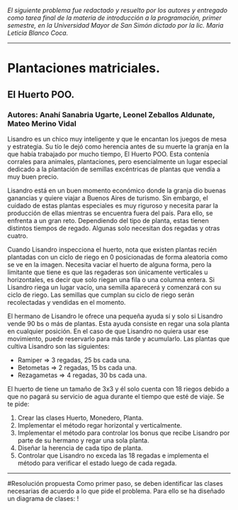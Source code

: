 _El siguiente problema fue redactado y resuelto por los autores y entregado como tarea final de la materia de introducción a la programación, primer semestre, en la Universidad Mayor de San Simón dictado por la lic. Maria Leticia Blanco Coca._
***
# Plantaciones matriciales.
## El Huerto POO.
### Autores: Anahí Sanabria Ugarte, Leonel Zeballos Aldunate, Mateo Merino Vidal
Lisandro es un chico muy inteligente y que le encantan los juegos de mesa y estrategia. Su tío le dejó como herencia antes de su muerte la granja en la que había trabajado por mucho tiempo, El Huerto POO. Esta contenía corrales para animales, plantaciones, pero esencialmente un lugar especial dedicado a la plantación de semillas excéntricas de plantas que vendía a muy buen precio.

Lisandro está en un buen momento económico donde la granja dio buenas ganancias y quiere viajar a Buenos Aires de turismo. Sin embargo, el cuidado de estas plantas especiales es muy riguroso y necesita parar la producción de ellas mientras se encuentra fuera del país. Para ello, se enfrenta a un gran reto. Dependiendo del tipo de planta, estas tienen distintos tiempos de regado. Algunas solo necesitan dos regadas y otras cuatro. 

Cuando Lisandro inspecciona el huerto, nota que existen plantas recién plantadas con un ciclo de riego en 0 posicionadas de forma aleatoria como se ve en la imagen. Necesita vaciar el huerto de alguna forma, pero la limitante que tiene es que las regaderas son únicamente verticales 
u horizontales, es decir que solo riegan una fila o una columna entera. Si Lisandro riega un lugar vacío, una semilla aparecerá y comenzará con su ciclo de riego. Las semillas que cumplan su ciclo de riego serán recolectadas y vendidas en el momento. 

El hermano de Lisandro le ofrece una pequeña ayuda sí y solo si Lisandro vende 90 bs o más de plantas. Esta ayuda consiste en regar una sola planta en cualquier posición. En el caso de que Lisandro no quiera usar ese movimiento, puede reservarlo para más tarde y acumularlo.
Las plantas que cultiva Lisandro son las siguientes:
- Ramiper => 3 regadas, 25 bs cada una.
- Betometas => 2 regadas, 15 bs cada una.
- Rezagametas => 4 regadas, 30 bs cada una.

El huerto de tiene un tamaño de 3x3 y él solo cuenta con 18 riegos debido a que no pagará su servicio de agua durante el tiempo que esté de viaje.
Se te pide:
1. Crear las clases Huerto, Monedero, Planta.
2. Implementar el método regar horizontal y verticalmente.
3. Implementar el método para controlar los bonus que recibe Lisandro por parte de su hermano y regar una sola planta.
4. Diseñar la herencia de cada tipo de planta.
5. Controlar que Lisandro no exceda las 18 regadas e implementa el método para verificar el estado luego de cada regada.
 ***
#Resolución propuesta
Como primer paso, se deben identificar las clases necesarias de acuerdo a lo que pide el problema. Para ello se ha diseñado un diagrama de clases:
!
